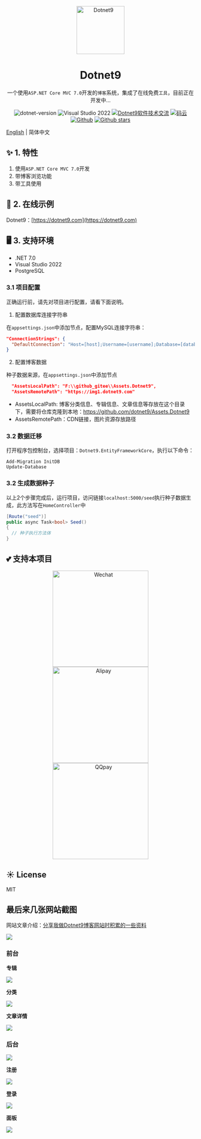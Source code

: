 <p align="center">
  <a href="https://dotnet9.com">
    <img src="https://img1.dotnet9.com/site/logo.png" width="128" height="128" alt="Dotnet9">
  </a>
</p>

<h1 align="center">Dotnet9</h1>

<div align="center">

一个使用`ASP.NET Core MVC 7.0`开发的`博客`系统，集成了在线免费`工具`，目前正在开发中...

 ![dotnet-version](https://img.shields.io/badge/.NET%207.0-blue)  ![Visual Studio 2022](https://img.shields.io/badge/Visual%20Studio%20-2022-blueviolet)  <a target="_blank" href="https://qm.qq.com/cgi-bin/qm/qr?k=iL6egdGSGCMPezcUyzMPEcs9qsllgwr-&jump_from=webapi"><img border="0" src="https://pub.idqqimg.com/wpa/images/group.png" alt="Dotnet9软件技术交流" title="Dotnet9软件技术交流"></a> [![码云](https://img.shields.io/badge/Gitee-%E7%A0%81%E4%BA%91-orange)](https://gitee.com/dotnet9/Dotnet9)   [![Github](https://img.shields.io/badge/%20-github-%2324292e)](https://github.com/dotnet9/Dotnet9) [![Github stars](https://img.shields.io/github/stars/dotnet9/Dotnet9)](https://github.com/dotnet9/Dotnet9)

 </div>

[English](./README.md) | 简体中文

## ✨ 1. 特性

1. 使用`ASP.NET Core MVC 7.0`开发
2. 带博客浏览功能
3. 带工具使用

## 🌈 2. 在线示例

Dotnet9：[https://dotnet9.com](https://dotnet9.com)

## 🖥 3. 支持环境

- .NET 7.0
- Visual Studio 2022
- PostgreSQL

### 3.1 项目配置

正确运行前，请先对项目进行配置，请看下面说明。

1. 配置数据库连接字符串

在`appsettings.json`中添加节点，配置MySQL连接字符串：

```json
"ConnectionStrings": {
  "DefaultConnection": "Host=[host];Username=[username];Database=[database];port=[5432];password=[password];"
}
```

2. 配置博客数据

种子数据来源，在`appsettings.json`中添加节点

```json
  "AssetsLocalPath": "F:\\github_gitee\\Assets.Dotnet9",
  "AssetsRemotePath": "https://img1.dotnet9.com"
```

- AssetsLocalPath: 博客分类信息、专辑信息、文章信息等存放在这个目录下，需要将仓库克隆到本地：https://github.com/dotnet9/Assets.Dotnet9
- AssetsRemotePath：CDN链接，图片资源存放路径

### 3.2 数据迁移

打开程序包控制台，选择项目：`Dotnet9.EntityFrameworkCore`，执行以下命令：

```shell
Add-Migration InitDB
Update-Database
```

### 3.2 生成数据种子

以上2个步骤完成后，运行项目，访问链接`localhost:5000/seed`执行种子数据生成，此方法写在`HomeController`中

```C#
[Route("seed")]
public async Task<bool> Seed()
{
  // 种子执行方法体
}
```

## 💕 支持本项目

<div align="center">
<img src="https://img1.dotnet9.com/pays/WeChatPay.jpg" width="256" alt="Wechat"><img src="https://img1.Dotnet9.com/pays/AliPay.jpg" style="margin-left: 5px; margin-right: 5px;" width="256" alt="Alipay"><img src="https://img1.dotnet9.com/pays/QQPay.jpg" width="256" alt="QQpay">
</div>

## ☀️ License

MIT

## 最后来几张网站截图

网站文章介绍：[分享我做Dotnet9博客网站时积累的一些资料](https://dotnet9.com/2022/03/Share-some-learning-materials-I-accumulated-when-I-was-a-blog-website)

![](./assets/01_front_home.gif)

### 前台

**专辑**

![](./assets/02_front_album.gif)

**分类**

![](./assets/03_front_cat.gif)

**文章详情**

![](./assets/04_front_blogpost.gif)

### 后台

![](./assets/08_backend_all.gif)

**注册**

![](./assets/05_backend_register_admin.png)

**登录**

![](./assets/06_backend_login.png)

**面板**

![](./assets/07_backend_home.png)